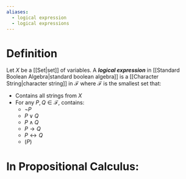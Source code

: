 ```yaml
---
aliases:
  - logical expression
  - logical expressions
---
```

# Definition
Let $X$ be a [[Set|set]] of variables. A ___logical expression___ in [[Standard Boolean Algebra|standard boolean algebra]] is a [[Character String|character string]] in $\mathcal{F}$ where $\mathcal{F}$ is the smallest set that:
- Contains all strings from $X$ 
- For any $P, Q \in \mathcal{F}$, contains:
	- $\lnot P$
	- $P \lor Q$
	- $P \land Q$
	- $P \rightarrow Q$
	- $P \leftrightarrow Q$
	- $(P)$
# In Propositional Calculus:
